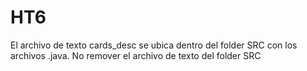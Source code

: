 # HT6
El archivo de texto cards_desc se ubica dentro del folder SRC con los archivos .java.
No remover el archivo de texto del folder SRC
